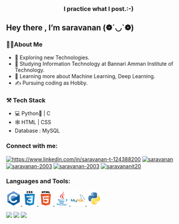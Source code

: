 <!DOCTYPE html>
<html>
<body>
    
<h3 align="center">I practice what I post.:-)</h3>
<h2>Hey there , I’m saravanan (❁´◡`❁)</h2>
<h3>👩‍💻About Me</h3>
<ul>
    <li>
        🤔 Exploring new Technologies.
    </li>
    <li>
        🏫 Studying Information Technology at Bannari Amman Institute of Technology.
    </li>
    <li>
        📑 Learning more about Machine Learning, Deep Learning.
    </li>
    <li>
        ✍️ Pursuing coding as Hobby.
    </li>
</ul>
<h3>
    ⚒️ Tech Stack
</h3>
<ul>
    <li>
        💻 Python🐍 | C 
    </li>
    <li>
        🕸️ HTML | CSS
    </li>
    <li>
        Database : MySQL 
    </li>
</ul>



<h3 align="left">Connect with me:</h3>
<p align="left">
<a href="https://linkedin.com/in/https://www.linkedin.com/in/saravanan-t-124388200" target="blank"><img align="center" src="https://raw.githubusercontent.com/rahuldkjain/github-profile-readme-generator/master/src/images/icons/Social/linked-in-alt.svg" alt="https://www.linkedin.com/in/saravanan-t-124388200" height="30" width="40" /></a>
<a href="https://fb.com/saravanan" target="blank"><img align="center" src="https://raw.githubusercontent.com/rahuldkjain/github-profile-readme-generator/master/src/images/icons/Social/facebook.svg" alt="saravanan" height="30" width="40" /></a>
<a href="https://www.codechef.com/users/saravanan-2003" target="blank"><img align="center" src="https://cdn.jsdelivr.net/npm/simple-icons@3.1.0/icons/codechef.svg" alt="saravanan-2003" height="30" width="40" /></a>
<a href="https://www.hackerrank.com/saravanan-2003" target="blank"><img align="center" src="https://raw.githubusercontent.com/rahuldkjain/github-profile-readme-generator/master/src/images/icons/Social/hackerrank.svg" alt="saravanan-2003" height="30" width="40" /></a>
<a href="https://auth.geeksforgeeks.org/user/saravananit20" target="blank"><img align="center" src="https://raw.githubusercontent.com/rahuldkjain/github-profile-readme-generator/master/src/images/icons/Social/geeks-for-geeks.svg" alt="saravananit20" height="30" width="40" /></a>
</p>

<h3 align="left">Languages and Tools:</h3>
<p align="left"> <a href="https://www.cprogramming.com/" target="_blank" rel="noreferrer"> <img src="https://raw.githubusercontent.com/devicons/devicon/master/icons/c/c-original.svg" alt="c" width="40" height="40"/> </a> <a href="https://www.w3schools.com/css/" target="_blank" rel="noreferrer"> <img src="https://raw.githubusercontent.com/devicons/devicon/master/icons/css3/css3-original-wordmark.svg" alt="css3" width="40" height="40"/> </a> <a href="https://www.w3.org/html/" target="_blank" rel="noreferrer"> <img src="https://raw.githubusercontent.com/devicons/devicon/master/icons/html5/html5-original-wordmark.svg" alt="html5" width="40" height="40"/> </a> <a href="https://www.java.com" target="_blank" rel="noreferrer"> <img src="https://raw.githubusercontent.com/devicons/devicon/master/icons/java/java-original.svg" alt="java" width="40" height="40"/> </a> <a href="https://www.mysql.com/" target="_blank" rel="noreferrer"> <img src="https://raw.githubusercontent.com/devicons/devicon/master/icons/mysql/mysql-original-wordmark.svg" alt="mysql" width="40" height="40"/> </a> <a href="https://www.python.org" target="_blank" rel="noreferrer"> <img src="https://raw.githubusercontent.com/devicons/devicon/master/icons/python/python-original.svg" alt="python" width="40" height="40"/> </a> </p>
<div>
<img src="https://github-readme-stats.vercel.app/api/top-langs/?username=saravanan-2003&theme=highcontrast&hide_border=true">
<img src="https://github-readme-stats.vercel.app/api?username=saravanan-2003&show_icons=true&theme=highcontrast&hide_border=true&hide=stars,prs,issues,contribs">
<img src="https://github-readme-streak-stats.herokuapp.com?user=saravanan-2003&theme=highcontrast&hide_border=true&date_format=j%20M%5B%20Y%5D">
</div>
</body>
</html>


